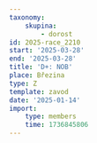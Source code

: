 ```yaml
---
taxonomy:
    skupina:
        - dorost
id: 2025-race_2210
start: '2025-03-28'
end: '2025-03-28'
title: 'D+: NOB'
place: Březina
type: Z
template: zavod
date: '2025-01-14'
import:
    type: members
    time: 1736845806
---
```


